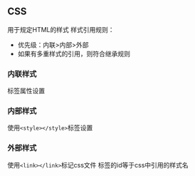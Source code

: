 ```toc
```

## CSS
用于规定HTML的样式
样式引用规则：
- 优先级：内联>内部>外部
- 如果有多重样式的引用，则符合继承规则
### 内联样式
标签属性设置
### 内部样式
使用`<style></style>`标签设置
### 外部样式
使用`<link></link>`标记css文件
标签的id等于css中引用的样式名